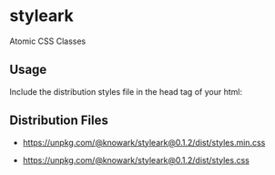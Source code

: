 # styleark

Atomic CSS Classes

## Usage

Include the distribution styles file in the head tag of your html:

   <html>
     <head>
       <title>Example</title>
       <link rel="stylesheet"
         href="https://unpkg.com/@knowark/styleark@0.1.2/dist/styles.min.css">
     </head>
     <body></body>
   </html>


## Distribution Files

- https://unpkg.com/@knowark/styleark@0.1.2/dist/styles.min.css

- https://unpkg.com/@knowark/styleark@0.1.2/dist/styles.css
